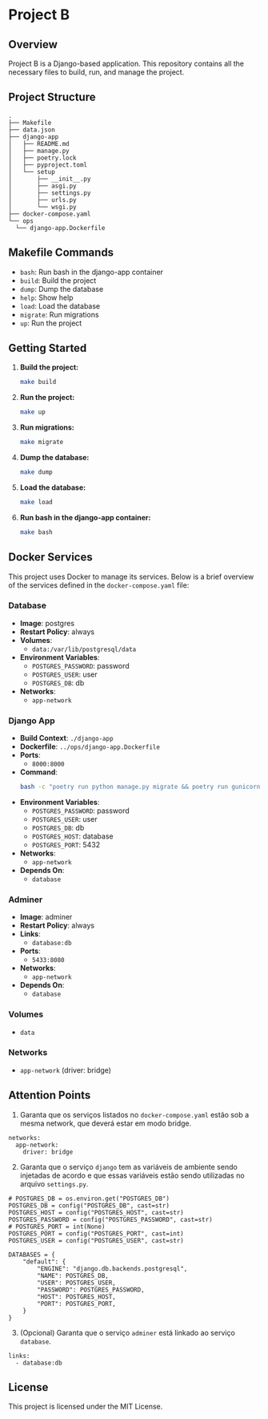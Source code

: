 # Project B

## Overview

Project B is a Django-based application. This repository contains all the necessary files to build, run, and manage the project.

## Project Structure

```
.
├── Makefile
├── data.json
├── django-app
│   ├── README.md
│   ├── manage.py
│   ├── poetry.lock
│   ├── pyproject.toml
│   └── setup
│       ├── __init__.py
│       ├── asgi.py
│       ├── settings.py
│       ├── urls.py
│       └── wsgi.py
├── docker-compose.yaml
└── ops
  └── django-app.Dockerfile
```

## Makefile Commands

- `bash`: Run bash in the django-app container
- `build`: Build the project
- `dump`: Dump the database
- `help`: Show help
- `load`: Load the database
- `migrate`: Run migrations
- `up`: Run the project

## Getting Started

1. **Build the project:**
   ```sh
   make build
   ```

2. **Run the project:**
   ```sh
   make up
   ```

3. **Run migrations:**
   ```sh
   make migrate
   ```

4. **Dump the database:**
   ```sh
   make dump
   ```

5. **Load the database:**
   ```sh
   make load
   ```

6. **Run bash in the django-app container:**
   ```sh
   make bash
   ```

  ## Docker Services

  This project uses Docker to manage its services. Below is a brief overview of the services defined in the `docker-compose.yaml` file:

  ### Database

  - **Image**: postgres
  - **Restart Policy**: always
  - **Volumes**: 
    - `data:/var/lib/postgresql/data`
  - **Environment Variables**:
    - `POSTGRES_PASSWORD`: password
    - `POSTGRES_USER`: user
    - `POSTGRES_DB`: db
  - **Networks**: 
    - `app-network`

  ### Django App

  - **Build Context**: `./django-app`
  - **Dockerfile**: `../ops/django-app.Dockerfile`
  - **Ports**: 
    - `8000:8000`
  - **Command**: 
    ```sh
    bash -c "poetry run python manage.py migrate && poetry run gunicorn -w 20 -b 0.0.0.0:8000 setup.wsgi"
    ```
  - **Environment Variables**:
    - `POSTGRES_PASSWORD`: password
    - `POSTGRES_USER`: user
    - `POSTGRES_DB`: db
    - `POSTGRES_HOST`: database
    - `POSTGRES_PORT`: 5432
  - **Networks**: 
    - `app-network`
  - **Depends On**: 
    - `database`

  ### Adminer

  - **Image**: adminer
  - **Restart Policy**: always
  - **Links**: 
    - `database:db`
  - **Ports**: 
    - `5433:8080`
  - **Networks**: 
    - `app-network`
  - **Depends On**: 
    - `database`

  ### Volumes

  - `data`

  ### Networks

  - `app-network` (driver: bridge)

## Attention Points

1. Garanta que os serviços listados no `docker-compose.yaml` estão sob a mesma network, que deverá estar em modo bridge.

```
networks:
  app-network:
    driver: bridge
```

2. Garanta que o serviço `django` tem as variáveis de ambiente sendo injetadas de acordo e que essas variáveis estão sendo utilizadas no arquivo `settings.py`.

```
# POSTGRES_DB = os.environ.get("POSTGRES_DB")
POSTGRES_DB = config("POSTGRES_DB", cast=str)
POSTGRES_HOST = config("POSTGRES_HOST", cast=str)
POSTGRES_PASSWORD = config("POSTGRES_PASSWORD", cast=str)
# POSTGRES_PORT = int(None)
POSTGRES_PORT = config("POSTGRES_PORT", cast=int)
POSTGRES_USER = config("POSTGRES_USER", cast=str)

DATABASES = {
    "default": {
        "ENGINE": "django.db.backends.postgresql",
        "NAME": POSTGRES_DB,
        "USER": POSTGRES_USER,
        "PASSWORD": POSTGRES_PASSWORD,
        "HOST": POSTGRES_HOST,
        "PORT": POSTGRES_PORT,
    }
}
```

3. (Opcional) Garanta que o serviço `adminer` está linkado ao serviço `database`.

```
links:
  - database:db
```

## License

This project is licensed under the MIT License.